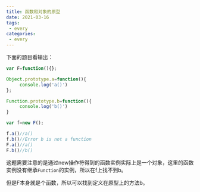 ```yaml
---
title: 函数和对象的原型
date: 2021-03-16
tags:
 - every
categories: 
 - every
---
```


下面的题目看输出：

```js
var F=function(){};

Object.prototype.a=function(){
     console.log('a()')
};

Function.prototype.b=function(){
     console.log('b()')
}

var f=new F();

f.a()//a()
f.b()//Error b is not a function
F.a()//a()
F.b()//b()
```

这题需要注意的是通过new操作符得到的函数实例实际上是一个对象，这里的函数实例没有继承`Function`的实例，所以在f上找不到b。

但是F本身就是个函数，所以可以找到定义在原型上的方法b。



